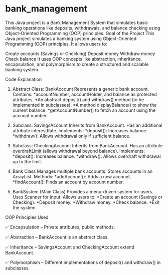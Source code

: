 # bank_management
This Java project is a Bank Management System that simulates basic banking operations like deposits, withdrawals, and balance checking using Object-Oriented Programming (OOP) principles.
Goal of the Project
This Java project simulates a banking system using Object-Oriented Programming (OOP) principles. It allows users to:

Create accounts (Savings or Checking)
Deposit money
Withdraw money
Check balance
It uses OOP concepts like abstraction, inheritance, encapsulation, and polymorphism to create a structured and scalable banking system.

Code Explanation
1. Abstract Class: BankAccount
Represents a generic bank account.
Contains:
*accountNumber, accountHolder, and balance as protected attributes.
*An abstract deposit() and withdraw() method (to be implemented in subclasses).
*A method displayBalance() to show the current balance.
*getAccountNumber() to fetch an account using the account number.

2. Subclass: SavingsAccount
Inherits from BankAccount.
Has an additional attribute interestRate.
Implements:
*deposit(): Increases balance.
*withdraw(): Allows withdrawal only if sufficient balance.

3. Subclass: CheckingAccount
Inherits from BankAccount.
Has an attribute overdraftLimit (allows withdrawal beyond balance).
Implements:
*deposit(): Increases balance.
*withdraw(): Allows overdraft withdrawal up to the limit.

4. Bank Class
Manages multiple bank accounts.
Stores accounts in an ArrayList<BankAccount>.
Methods:
*addAccount(): Adds a new account.
*findAccount(): Finds an account by account number.

5. BankSystem (Main Class)
Provides a menu-driven system for users.
Uses Scanner for input.
Allows users to:
*Create an account (Savings or Checking).
*Deposit money.
*Withdraw money.
*Check balance.
*Exit the system.

OOP Principles Used

✅ Encapsulation – Private attributes, public methods.

✅ Abstraction – BankAccount is an abstract class.

✅ Inheritance – SavingsAccount and CheckingAccount extend BankAccount.

✅ Polymorphism – Different implementations of deposit() and withdraw() in subclasses.
